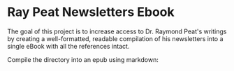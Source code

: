 # Ray Peat Newsletters Ebook
The goal of this project is to increase access to Dr. Raymond Peat's writings by creating a well-formatted, readable compilation of his newsletters into a single eBook with all the references intact.

Compile the directory into an epub using markdown:
~~~pandoc -o ebook.epub -f markdown -t epub *.md 
